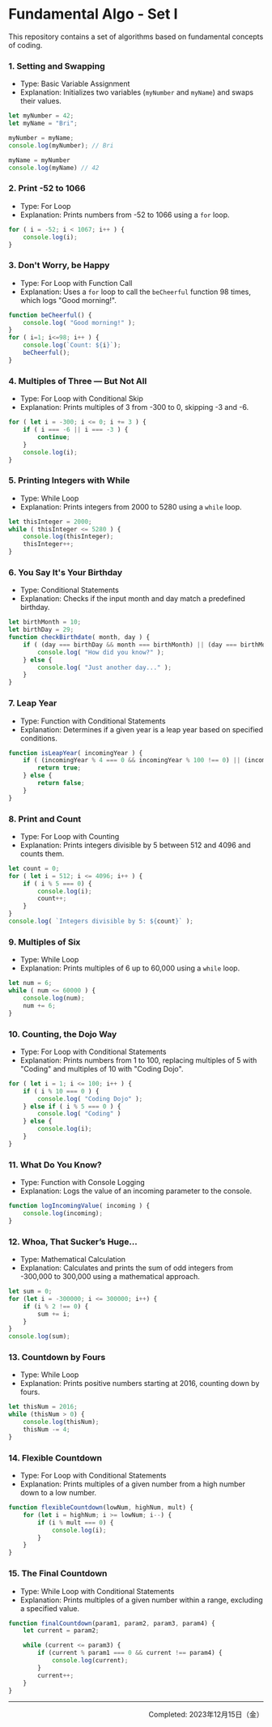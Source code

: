 # Fundamental Algo - Set I

This repository contains a set of algorithms based on fundamental concepts of coding.

### 1. **Setting and Swapping**
   - Type: Basic Variable Assignment
   - Explanation: Initializes two variables (`myNumber` and `myName`) and swaps their values.
```js
let myNumber = 42;
let myName = "Bri";

myNumber = myName;
console.log(myNumber); // Bri

myName = myNumber
console.log(myName) // 42
```


### 2. **Print -52 to 1066**
   - Type: For Loop
   - Explanation: Prints numbers from -52 to 1066 using a `for` loop.
```js
for ( i = -52; i < 1067; i++ ) {
    console.log(i);
}
```

### 3. **Don't Worry, be Happy**
   - Type: For Loop with Function Call
   - Explanation: Uses a `for` loop to call the `beCheerful` function 98 times, which logs "Good morning!".
```js
function beCheerful() {
    console.log( "Good morning!" );
}
for ( i=1; i<=98; i++ ) {
    console.log(`Count: ${i}`);
    beCheerful();
}
```

### 4. **Multiples of Three — But Not All**
   - Type: For Loop with Conditional Skip
   - Explanation: Prints multiples of 3 from -300 to 0, skipping -3 and -6.
```js
for ( let i = -300; i <= 0; i += 3 ) {
    if ( i === -6 || i === -3 ) {
        continue;
    }
    console.log(i);
}
```

### 5. **Printing Integers with While**
   - Type: While Loop
   - Explanation: Prints integers from 2000 to 5280 using a `while` loop.
```js
let thisInteger = 2000;
while ( thisInteger <= 5280 ) {
    console.log(thisInteger);
    thisInteger++;
}
```

### 6. **You Say It's Your Birthday**
   - Type: Conditional Statements
   - Explanation: Checks if the input month and day match a predefined birthday.
```js
let birthMonth = 10;
let birthDay = 29;
function checkBirthdate( month, day ) {
    if ( (day === birthDay && month === birthMonth) || (day === birthMonth && month === birthDay) ) {
        console.log( "How did you know?" );
    } else {
        console.log( "Just another day..." );
    }
}
```

### 7. **Leap Year**
   - Type: Function with Conditional Statements
   - Explanation: Determines if a given year is a leap year based on specified conditions.
```js
function isLeapYear( incomingYear ) {
    if ( (incomingYear % 4 === 0 && incomingYear % 100 !== 0) || (incomingYear % 400 === 0) ) {
        return true;
    } else {
        return false;
    }
}
```

### 8. **Print and Count**
   - Type: For Loop with Counting
   - Explanation: Prints integers divisible by 5 between 512 and 4096 and counts them.
```js
let count = 0;
for ( let i = 512; i <= 4096; i++ ) {
    if ( i % 5 === 0) {
        console.log(i);
        count++;
    }
}
console.log( `Integers divisible by 5: ${count}` );
```

### 9. **Multiples of Six**
   - Type: While Loop
   - Explanation: Prints multiples of 6 up to 60,000 using a `while` loop.
```js
let num = 6;
while ( num <= 60000 ) {
    console.log(num);
    num += 6;
}
```

### 10. **Counting, the Dojo Way**
   - Type: For Loop with Conditional Statements
   - Explanation: Prints numbers from 1 to 100, replacing multiples of 5 with "Coding" and multiples of 10 with "Coding Dojo".
```js
for ( let i = 1; i <= 100; i++ ) {
    if ( i % 10 === 0 ) {
        console.log( "Coding Dojo" );
    } else if ( i % 5 === 0 ) {
        console.log( "Coding" )
    } else {
        console.log(i);
    }
}
```

### 11. **What Do You Know?**
   - Type: Function with Console Logging
   - Explanation: Logs the value of an incoming parameter to the console.
```js
function logIncomingValue( incoming ) {
    console.log(incoming);
}
```

### 12. **Whoa, That Sucker’s Huge…**
   - Type: Mathematical Calculation
   - Explanation: Calculates and prints the sum of odd integers from -300,000 to 300,000 using a mathematical approach.
```js
let sum = 0;
for (let i = -300000; i <= 300000; i++) {
    if (i % 2 !== 0) {
        sum += i;
    }
}
console.log(sum);
```

### 13. **Countdown by Fours**
   - Type: While Loop
   - Explanation: Prints positive numbers starting at 2016, counting down by fours.
```js
let thisNum = 2016;
while (thisNum > 0) {
    console.log(thisNum);
    thisNum -= 4;
}
```

### 14. **Flexible Countdown**
   - Type: For Loop with Conditional Statements
   - Explanation: Prints multiples of a given number from a high number down to a low number.
```js
function flexibleCountdown(lowNum, highNum, mult) {
    for (let i = highNum; i >= lowNum; i--) {
        if (i % mult === 0) {
            console.log(i);
        }
    }
}
```

### 15. **The Final Countdown**
   - Type: While Loop with Conditional Statements
   - Explanation: Prints multiples of a given number within a range, excluding a specified value.
```js
function finalCountdown(param1, param2, param3, param4) {
    let current = param2;

    while (current <= param3) {
        if (current % param1 === 0 && current !== param4) {
            console.log(current);
        }
        current++;
    }
}
```

---
<p align="right">Completed: 2023年12月15日（金）</p>